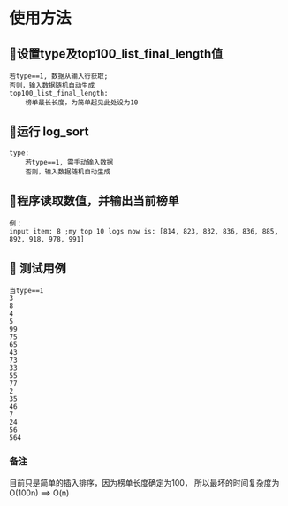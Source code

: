 # 使用方法
## 🚀设置type及top100_list_final_length值
```
若type==1, 数据从输入行获取; 
否则，输入数据随机自动生成
top100_list_final_length:
    榜单最长长度，为简单起见此处设为10
```
## 🚀运行 log_sort
```
type:
    若type==1, 需手动输入数据
    否则，输入数据随机自动生成
```
## 🚀程序读取数值，并输出当前榜单
```
例：
input item: 8 ;my top 10 logs now is: [814, 823, 832, 836, 836, 885, 892, 918, 978, 991]
```
## 🚀 测试用例
```
当type==1
3
8
4
5
99
75
65
43
73
33
55
77
2
35
46
7
24
56
564
```

### 备注
目前只是简单的插入排序，因为榜单长度确定为100，
所以最坏的时间复杂度为 O(100n) ==> O(n)
